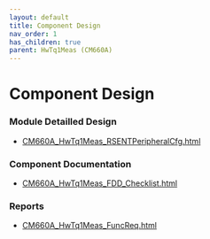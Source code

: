 ```yaml
---
layout: default
title: Component Design
nav_order: 1
has_children: true
parent: HwTq1Meas (CM660A)
---
```

# Component Design
### Module Detailled Design

- [CM660A_HwTq1Meas_RSENTPeripheralCfg.html](Design/CM660A_HwTq1Meas_RSENTPeripheralCfg.html)

### Component Documentation

- [CM660A_HwTq1Meas_FDD_Checklist.html](Doc/CM660A_HwTq1Meas_FDD_Checklist.html)

### Reports

- [CM660A_HwTq1Meas_FuncReq.html](Reports/CM660A_HwTq1Meas_FuncReq.html)

